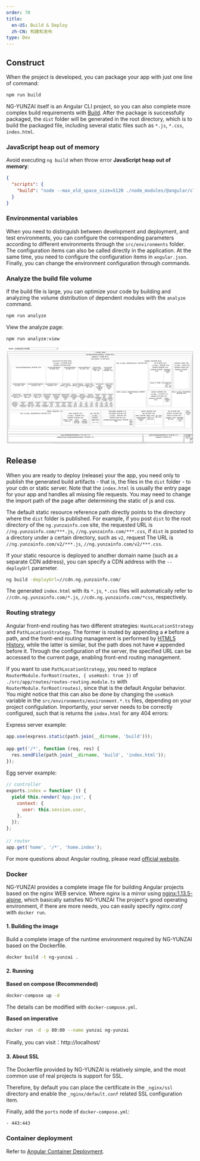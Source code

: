 ```yaml
---
order: 70
title:
  en-US: Build & Deploy
  zh-CN: 构建和发布
type: Dev
---
```


## Construct

When the project is developed, you can package your app with just one line of command:

```bash
npm run build
```

NG-YUNZAI itself is an Angular CLI project, so you can also complete more complex build requirements with [Build](https://angular.io/cli/build). After the package is successfully packaged, the `dist` folder will be generated in the root directory, which is to build the packaged file, including several static files such as `*.js`, `*.css`, `index.html`.

### JavaScript heap out of memory

Avoid executing `ng build` when throw error **JavaScript heap out of memory**:

```json
{
  "scripts": {
    "build": "node --max_old_space_size=5120 ./node_modules/@angular/cli/bin/ng build"
  }
}
```

### Environmental variables

When you need to distinguish between development and deployment, and test environments, you can configure the corresponding parameters according to different environments through the `src/environments` folder. The configuration items can also be called directly in the application. At the same time, you need to configure the configuration items in `angular.json`. Finally, you can change the environment configuration through commands.

### Analyze the build file volume

If the build file is large, you can optimize your code by building and analyzing the volume distribution of dependent modules with the `analyze` command.

```bash
npm run analyze
```

View the analyze page:

```bash
npm run analyze:view
```

![](./assets/screenshot/bundle-size.png)

## Release

When you are ready to deploy (release) your the app, you need only to publish the generated build artifacts - that is, the files in the `dist` folder - to your cdn or static server. Note that the `index.html` is usually the entry page for your app and handles all missing file requests. You may need to change the import path of the page after determining the static of js and css.

The default static resource reference path directly points to the directory where the `dist` folder is published. For example, if you post `dist` to the root directory of the `ng.yunzainfo.com` site, the requested URL is `//ng.yunzainfo.com/***.js`, `//ng.yunzainfo.com/***.css`, if `dist` is posted to a directory under a certain directory, such as `v2`, request The URL is `//ng.yunzainfo.com/v2/***.js`, `//ng.yunzainfo.com/v2/***.css`.

If your static resource is deployed to another domain name (such as a separate CDN address), you can specify a CDN address with the `--deployUrl` parameter.

```bash
ng build -deployUrl=//cdn.ng.yunzainfo.com/
```

The generated `index.html` with its `*.js`, `*.css` files will automatically refer to `//cdn.ng.yunzainfo.com/*.js`, `//cdn.ng.yunzainfo.com/*css`, respectively.

### Routing strategy

Angular front-end routing has two different strategies: `HashLocationStrategy` and `PathLocationStrategy`. The former is routed by appending a `#` before a path, and the front-end routing management is performed by [HTML5 History](//developer.mozilla.org/en-US/docs/Web/API/History_API), while the latter is similar, but the path does not have `#` appended before it. Through the configuration of the server, the specified URL can be accessed to the current page, enabling front-end routing management.

If you want to use `PathLocationStrategy`, you need to replace `RouterModule.forRoot(routes, { useHash: true })` of `./src/app/routes/routes-routing.module.ts` with `RouterModule.forRoot(routes)`, since that is the default Angular behavior. You might notice that this can also be done by changing the `useHash` variable in the `src/environments/environment.*.ts` files, depending on your project configulation. Importantly, your server needs to be correctly configured, such that is returns the `index.html` for any 404 errors:

Express server example:

```js
app.use(express.static(path.join(__dirname, 'build')));

app.get('/*', function (req, res) {
  res.sendFile(path.join(__dirname, 'build', 'index.html'));
});
```

Egg server example:

```js
// controller
exports.index = function* () {
  yield this.render('App.jsx', {
    context: {
      user: this.session.user,
    },
  });
};

// router
app.get('home', '/*', 'home.index');
```

For more questions about Angular routing, please read [official website](//angular.io/guide/router).

### Docker

NG-YUNZAI provides a complete image file for building Angular projects based on the nginx WEB service. Where nginx is a mirror using [nginx:1.13.5-alpine](https://github.com/nginxinc/docker-nginx/blob/master/mainline/alpine/Dockerfile), which basically satisfies NG-YUNZAI The project's good operating environment, if there are more needs, you can easily specify *nginx.conf* with `docker run`.

#### 1. Building the image

Build a complete image of the runtime environment required by NG-YUNZAI based on the Dockerfile.

```bash
docker build -t ng-yunzai .
```

#### 2. Running

**Based on compose (Recommended)**

```bash
docker-compose up -d
```

The details can be modified with `docker-compose.yml`.

**Based on imperative**

```bash
docker run -d -p 80:80 --name yunzai ng-yunzai
```

Finally, you can visit：http://localhost/

#### 3. About SSL

The Dockerfile provided by NG-YUNZAI is relatively simple, and the most common use of real projects is support for SSL.

Therefore, by default you can place the certificate in the `_nginx/ssl` directory and enable the `_nginx/default.conf` related SSL configuration item.

Finally, add the `ports` node of `docker-compose.yml`:

```
- 443:443
```

### Container deployment

Refer to [Angular Container Deployment](https://zhuanlan.zhihu.com/p/35688938).
